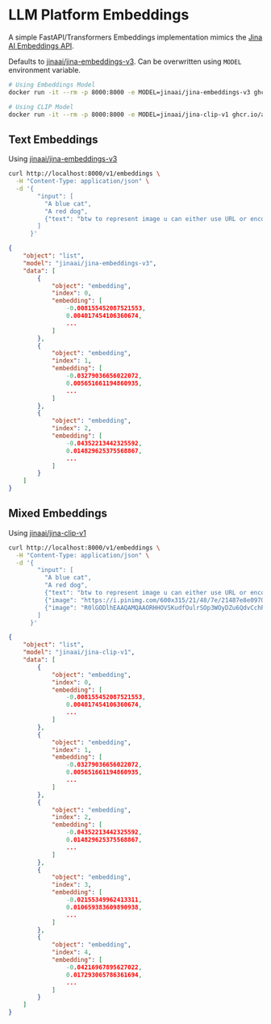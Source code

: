 # LLM Platform Embeddings

A simple FastAPI/Transformers Embeddings implementation mimics the [Jina AI Embeddings API](https://jina.ai/embeddings).

Defaults to [jinaai/jina-embeddings-v3](https://huggingface.co/jinaai/jina-embeddings-v3). Can be overwritten using `MODEL` environment variable.

```bash
# Using Embeddings Model
docker run -it --rm -p 8000:8000 -e MODEL=jinaai/jina-embeddings-v3 ghcr.io/adrianliechti/llama-embeddings

# Using CLIP Model
docker run -it --rm -p 8000:8000 -e MODEL=jinaai/jina-clip-v1 ghcr.io/adrianliechti/llama-embeddings
```

## Text Embeddings

Using [jinaai/jina-embeddings-v3](https://huggingface.co/jinaai/jina-embeddings-v3)

```bash
curl http://localhost:8000/v1/embeddings \
  -H "Content-Type: application/json" \
  -d '{
        "input": [
          "A blue cat",
          "A red dog",          
          {"text": "btw to represent image u can either use URL or encode image into base64 like below."}
        ]
      }'
```

```json
{
    "object": "list",
    "model": "jinaai/jina-embeddings-v3",
    "data": [
        {
            "object": "embedding",
            "index": 0,
            "embedding": [
                -0.008155452087521553,
                0.004017454106360674,
                ...
            ]
        },
        {
            "object": "embedding",
            "index": 1,
            "embedding": [
                -0.03279036656022072,
                0.005651661194860935,
                ...
            ]
        },
        {
            "object": "embedding",
            "index": 2,
            "embedding": [
                -0.04352213442325592,
                0.014829625375568867,
                ...
            ]
        }
    ]
}
```

## Mixed Embeddings

Using [jinaai/jina-clip-v1](https://huggingface.co/jinaai/jina-clip-v1)

```bash
curl http://localhost:8000/v1/embeddings \
  -H "Content-Type: application/json" \
  -d '{
        "input": [
          "A blue cat",
          "A red dog",          
          {"text": "btw to represent image u can either use URL or encode image into base64 like below."}, 
          {"image": "https://i.pinimg.com/600x315/21/48/7e/21487e8e0970dd366dafaed6ab25d8d8.jpg"}, 
          {"image": "R0lGODlhEAAQAMQAAORHHOVSKudfOulrSOp3WOyDZu6QdvCchPGolfO0o/XBs/fNwfjZ0frl3/zy7////wAAAAAAAAAAAAAAAAAAAAAAAAAAAAAAAAAAAAAAAAAAAAAAAAAAAAAAAAAAAAAAACH5BAkAABAALAAAAAAQABAAAAVVICSOZGlCQAosJ6mu7fiyZeKqNKToQGDsM8hBADgUXoGAiqhSvp5QAnQKGIgUhwFUYLCVDFCrKUE1lBavAViFIDlTImbKC5Gm2hB0SlBCBMQiB0UjIQA7"}
        ]
      }'
```

```json
{
    "object": "list",
    "model": "jinaai/jina-clip-v1",
    "data": [
        {
            "object": "embedding",
            "index": 0,
            "embedding": [
                -0.008155452087521553,
                0.004017454106360674,
                ...
            ]
        },
        {
            "object": "embedding",
            "index": 1,
            "embedding": [
                -0.03279036656022072,
                0.005651661194860935,
                ...
            ]
        },
        {
            "object": "embedding",
            "index": 2,
            "embedding": [
                -0.04352213442325592,
                0.014829625375568867,
                ...
            ]
        },
        {
            "object": "embedding",
            "index": 3,
            "embedding": [
                -0.02155349962413311,
                0.010659383609890938,
                ...
            ]
        },
        {
            "object": "embedding",
            "index": 4,
            "embedding": [
                -0.04216967895627022,
                0.017293065786361694,
                ...
            ]
        }
    ]
}
```